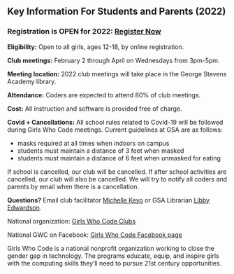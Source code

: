 ## Key Information For Students and Parents (2022)


<div class="regbox">
 <h3>Registration is OPEN for 2022: <a href="http://bluehillgwc.com/registration">Register Now</a></h3>
</div>
 
**Eligibility:** Open to all girls, ages 12-18, by online registration.

**Club meetings:** February 2 through April on Wednesdays from 3pm-5pm.

**Meeting location:** 2022 club meetings will take place in the George Stevens Academy library.

**Attendance:** Coders are expected to attend 80% of club meetings.

**Cost:** All instruction and software is provided free of charge.

**Covid + Cancellations:** All school rules related to Covid-19 will be followed during Girls Who Code meetings. Current guidelines at GSA are as follows:
<ul>
 <li>masks required at all times when indoors on campus</li>
 <li>students must maintain a distance of 3 feet when masked</li>
 <li>students must maintain a distance of 6 feet when unmasked for eating</li>
</ul>

If school is cancelled, our club will be cancelled. If after school activities are cancelled, our club will also be cancelled. We will try to notify all coders and parents by email when there is a cancellation. 

**Questions?** Email club facilitator [Michelle Keyo](mailto:staff@bluehillgwc.com) or GSA Librarian [Libby Edwardson](mailto:l.edwardson@georgestevens.org).

National organization: <a href="https://girlswhocode.com/programs/clubs-program" target="_blank">Girls Who Code Clubs</a>

National GWC on Facebook: <a href="https://www.facebook.com/GirlsWhoCode" target="_blank">Girls Who Code Facebook page</a>

Girls Who Code is a national nonprofit organization working to close the gender gap in technology. The programs educate, equip, and inspire girls with the computing skills they’ll need to pursue 21st century opportunities.

<!--## 2019 Session Slides
* [Session 1 (1-9-2019)](https://docs.google.com/presentation/d/1H3xNAiKhyphFkc5UQOWOCnoUua84UeFV1fKoX9fJEp0/edit?usp=sharing)
* [Session 2 (1-16-2019)](https://docs.google.com/presentation/d/17ySJWp8ubtW10HstlyntTLn1J3P54trx6a4tzSsOgH0/edit?usp=sharing)
* [Session 3 (1-23-2019)](https://docs.google.com/presentation/d/1aXgGQPhrYd4SZwmNOaLfNm8B6i_2VGezMZCNj2THevY/edit?usp=sharing)
* [Session 4 (1-30-2019)](https://docs.google.com/presentation/d/1WcWXeZPuLMBlvoykuqZLmow8lZBmWtFNjXbjBkYRqdw/edit?usp=sharing)
* [Session 5 (2-6-2019)](https://docs.google.com/presentation/d/1OniuV7IO7T3NpryhiFxom7F5fSlqx-hK1p8DRdqFFg0/edit?usp=sharing)
* [Session 6 (3-6-2019)](https://docs.google.com/presentation/d/1mDJKo8PAz0D9rWrZV4Izn228SjPIlmS7Mh7C6r_oGCc/edit?usp=sharing)
* [Session 7 (3-13-2019)](https://docs.google.com/presentation/d/1bxwasQuKfdDXW-WUvcKHxlWHl9VQDu5eGRBsxWKtNyc/edit?usp=sharing)
* [Session 8 (3-20-2019)](https://docs.google.com/presentation/d/1TZFKEzw1iqwZPlDgFwrcoEnq5hOXtArLEEGAiMAn5Jc/edit?usp=sharing)
* [Session 9 (3-27-2019)](https://docs.google.com/presentation/d/1t2mne-QdZMeiiVrs0ARfksOUnQfwGc6lPtWla6u3HY0/edit?usp=sharing)
* [Session 10 (4-10-2019)](https://docs.google.com/presentation/d/1jV_VVEiJqC8FHRxq0zoBL_VSVgRzcEp4125Vw7C8XvQ/edit?usp=sharing)
* [Session 11 (4-24-2019)](https://docs.google.com/presentation/d/1Aodqu4gANYUi48elukin8a7067tToIbqAxVrE-i4HXk/edit?usp=sharing)
* [Session 12 (5-1-2019)](https://docs.google.com/presentation/d/1FJpUY6RYf8QIlGmcMQQj3o2MwogNhqpc7EDmbYfUv-U/edit?usp=sharing)


## 2018 CS Impact Project
* [Getting Involved with Local Causes and Businesses](/2018/)

## 2017 CS Impact Project
* [Activity Finder](/2017/)-->
